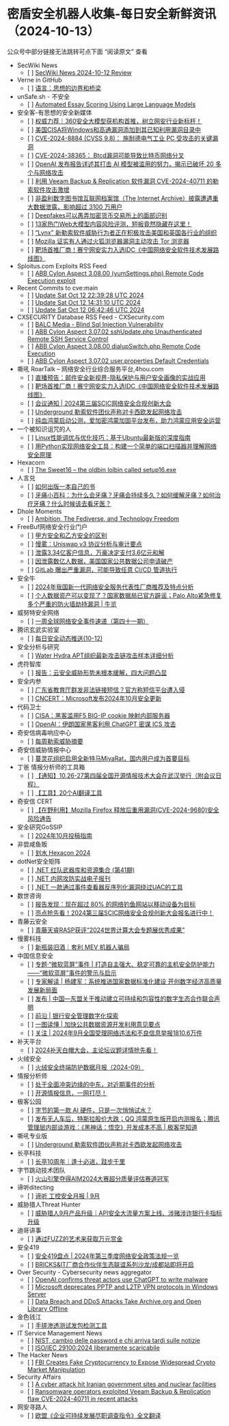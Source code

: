 <h1>密盾安全机器人收集-每日安全新鲜资讯（2024-10-13）</h1>

<p>公众号中部分链接无法跳转可点下面 “阅读原文” 查看</p>

<ul>
<li>SecWiki News
<ul>
<li>[ ] <a href="http://www.sec-wiki.com/?2024-10-12">SecWiki News 2024-10-12 Review</a></li>
</ul></li>
<li>Verne in GitHub
<ul>
<li>[ ] <a href="https://blog.einverne.info/post/2024/10/language-border.html">语言：思想的边界和桥梁</a></li>
</ul></li>
<li>unSafe.sh - 不安全
<ul>
<li>[ ] <a href="https://buaq.net/go-267012.html">Automated Essay Scoring Using Large Language Models</a></li>
</ul></li>
<li>安全客-有思想的安全新媒体
<ul>
<li>[ ] <a href="https://www.anquanke.com/post/id/300816">权威力荐｜360安全大模型获机构首推，树立网安行业新标杆！</a></li>
<li>[ ] <a href="https://www.anquanke.com/post/id/300813">美国CISA将Windows和高通漏洞添加到其已知利用漏洞目录中</a></li>
<li>[ ] <a href="https://www.anquanke.com/post/id/300810">CVE-2024-8884 (CVSS 9.8)： 施耐德电气工业 PC 受攻击的关键漏洞</a></li>
<li>[ ] <a href="https://www.anquanke.com/post/id/300807">CVE-2024-38365： Btcd漏洞可能导致比特币网络分叉</a></li>
<li>[ ] <a href="https://www.anquanke.com/post/id/300805">OpenAI 发布报告详述其打击 AI 模型被滥用的努力，揭示已破坏 20 多个与网络攻击</a></li>
<li>[ ] <a href="https://www.anquanke.com/post/id/300800">利用 Veeam Backup &amp; Replication 软件漏洞 CVE-2024-40711 的勒索软件攻击激增</a></li>
<li>[ ] <a href="https://www.anquanke.com/post/id/300798">非盈利数字图书馆互联网档案馆（The Internet Archive）披露遭遇重大数据泄露，影响超过 3100 万用户</a></li>
<li>[ ] <a href="https://www.anquanke.com/post/id/300794">Deepfakes可以愚弄加密货币交易所上的面部识别</a></li>
<li>[ ] <a href="https://www.anquanke.com/post/id/300792">13家热门Web大模型内容风险评测，短板竟然隐藏在这里！</a></li>
<li>[ ] <a href="https://www.anquanke.com/post/id/300789">“Lynx”  新勒索软件威胁行为者正在积极攻击美国和英国各行业的组织</a></li>
<li>[ ] <a href="https://www.anquanke.com/post/id/300781">Mozilla 证实有人通过火狐浏览器漏洞主动攻击 Tor 浏览器</a></li>
<li>[ ] <a href="https://www.anquanke.com/post/id/300782">靶场首推厂商！赛宁网安实力入选IDC《中国网络安全软件技术发展路线图》</a></li>
</ul></li>
<li>Sploitus.com Exploits RSS Feed
<ul>
<li>[ ] <a href="https://sploitus.com/exploit?id=ZSL-2024-5841&utm_source=rss&utm_medium=rss">ABB Cylon Aspect 3.08.00 (yumSettings.php) Remote Code Execution exploit</a></li>
</ul></li>
<li>Recent Commits to cve:main
<ul>
<li>[ ] <a href="https://github.com/trickest/cve/commit/b02bc7a5ef4a6ff9fa2897e79f34b39b04361102">Update Sat Oct 12 22:39:28 UTC 2024</a></li>
<li>[ ] <a href="https://github.com/trickest/cve/commit/7b610f6d1c7194d669374f2cce36901e01932142">Update Sat Oct 12 14:31:10 UTC 2024</a></li>
<li>[ ] <a href="https://github.com/trickest/cve/commit/260184eb97b8d47cb72bddac50843894905dd736">Update Sat Oct 12 06:42:46 UTC 2024</a></li>
</ul></li>
<li>CXSECURITY Database RSS Feed - CXSecurity.com
<ul>
<li>[ ] <a href="https://cxsecurity.com/issue/WLB-2024100022">BALC Media - Blind Sql Injection Vulnerability</a></li>
<li>[ ] <a href="https://cxsecurity.com/issue/WLB-2024100021">ABB Cylon Aspect 3.07.02 sshUpdate.php Unauthenticated Remote SSH Service Control</a></li>
<li>[ ] <a href="https://cxsecurity.com/issue/WLB-2024100020">ABB Cylon Aspect 3.08.00 dialupSwitch.php Remote Code Execution</a></li>
<li>[ ] <a href="https://cxsecurity.com/issue/WLB-2024100019">ABB Cylon Aspect 3.07.02 user.properties Default Credentials</a></li>
</ul></li>
<li>嘶吼 RoarTalk – 网络安全行业综合服务平台,4hou.com
<ul>
<li>[ ] <a href="https://www.4hou.com/posts/vwjV">直播预告：邮件安全新视界-隐私保护与用户安全画像的实战应用</a></li>
<li>[ ] <a href="https://www.4hou.com/posts/pnz1">靶场首推厂商！赛宁网安实力入选IDC《中国网络安全软件技术发展路线图》</a></li>
<li>[ ] <a href="https://www.4hou.com/posts/rpYw">会议通知 | 2024第三届SCIC网络安全合规创新大会</a></li>
<li>[ ] <a href="https://www.4hou.com/posts/mkEp">Underground 勒索软件团伙声称对卡西欧发起网络攻击</a></li>
<li>[ ] <a href="https://www.4hou.com/posts/omOz">纯血鸿蒙启动公测，爱加密鸿蒙加固平台发布，助力鸿蒙应用安全运营</a></li>
</ul></li>
<li>一个被知识诅咒的人
<ul>
<li>[ ] <a href="https://blog.csdn.net/nokiaguy/article/details/142725731">Linux性能调优与优化技巧：基于Ubuntu最新版的深度指南</a></li>
<li>[ ] <a href="https://blog.csdn.net/nokiaguy/article/details/142719490">用Python实现网络安全工具：构建一个简单的端口扫描器并理解网络安全原理</a></li>
</ul></li>
<li>Hexacorn
<ul>
<li>[ ] <a href="https://www.hexacorn.com/blog/2024/10/12/the-sweet16-the-oldbin-lolbin-called-setup16-exe/">The Sweet16 – the oldbin lolbin called setup16.exe</a></li>
</ul></li>
<li>人言兑
<ul>
<li>[ ] <a href="https://blog.axiaoxin.com/post/how-to-publish-a-book/">如何出版一本自己的书</a></li>
<li>[ ] <a href="https://blog.axiaoxin.com/post/toothache/">牙痛小百科：为什么会牙痛？牙痛会持续多久？如何缓解牙痛？如何治疗牙痛？什么时候该去看牙医？</a></li>
</ul></li>
<li>Dhole Moments
<ul>
<li>[ ] <a href="https://soatok.blog/2024/10/12/ambition-the-fediverse-and-technology-freedom/">Ambition, The Fediverse, and Technology Freedom</a></li>
</ul></li>
<li>FreeBuf网络安全行业门户
<ul>
<li>[ ] <a href="https://www.freebuf.com/articles/neopoints/412708.html">甲方安全和乙方安全的区别</a></li>
<li>[ ] <a href="https://www.freebuf.com/articles/blockchain-articles/412689.html">慢雾：Uniswap v3 协议分析与审计要点</a></li>
<li>[ ] <a href="https://www.freebuf.com/news/412685.html">泄露3.34亿客户信息，万豪决定支付3.6亿元和解</a></li>
<li>[ ] <a href="https://www.freebuf.com/news/412671.html">因泄露数亿人数据，美国国家公共数据公司申请破产</a></li>
<li>[ ] <a href="https://www.freebuf.com/news/412651.html">GitLab 曝出严重漏洞，可能导致任意 CI/CD 管道执行</a></li>
</ul></li>
<li>安全牛
<ul>
<li>[ ] <a href="https://mp.weixin.qq.com/s?__biz=MjM5Njc3NjM4MA==&mid=2651132583&idx=1&sn=436dfe0f2e9a7890525efcce7784cec7&chksm=bd15a2748a622b6273fbc8c96ead12ae9d4a8c54c1f3ecffb1e34fad2ce9ebc5a6327faf7670&scene=58&subscene=0#rd">2024年我国新一代网络安全服务代表性厂商推荐及特点分析</a></li>
<li>[ ] <a href="https://mp.weixin.qq.com/s?__biz=MjM5Njc3NjM4MA==&mid=2651132583&idx=2&sn=927cc74d7f74f7f30828c1bcd13465da&chksm=bd15a2748a622b62badec66a8ab4dfa7d9fb50a404070ca6095346cf5f932594d5699c50aa6e&scene=58&subscene=0#rd">个人数据资产可以变现了？国家数据局已官方辟谣；Palo Alto紧急修复多个严重的防火墙劫持漏洞 | 牛­览</a></li>
</ul></li>
<li>威努特安全网络
<ul>
<li>[ ] <a href="https://mp.weixin.qq.com/s?__biz=MzAwNTgyODU3NQ==&mid=2651127487&idx=1&sn=39f062111f61d09b379c76fb23d5107b&chksm=80e6e40fb7916d193b11f68c71108fd3d8cd62f4ffc10f1fc1cabf2c4754c8b3d2c0c3659f8f&scene=58&subscene=0#rd">一周全球网络安全事件速递（第四十一期）</a></li>
</ul></li>
<li>腾讯玄武实验室
<ul>
<li>[ ] <a href="https://mp.weixin.qq.com/s?__biz=MzA5NDYyNDI0MA==&mid=2651959825&idx=1&sn=3d9f45021e8fe32e724a0de72240ced1&chksm=8baed28ebcd95b98b02dee6446353df3d827d954e73b9f82bc39a351d5ec62d0c9d0b31cf934&scene=58&subscene=0#rd">每日安全动态推送(10-12)</a></li>
</ul></li>
<li>安全分析与研究
<ul>
<li>[ ] <a href="https://mp.weixin.qq.com/s?__biz=MzA4ODEyODA3MQ==&mid=2247489036&idx=1&sn=62b9023cc59d7e12aaeaa52b35df216c&chksm=902fb924a7583032918cb468c2547efbbe92e3b1dfa529c5f8d6ec304f6c0f991b7fd5bb554e&scene=58&subscene=0#rd">Water Hydra APT组织最新攻击链攻击样本详细分析</a></li>
</ul></li>
<li>虎符智库
<ul>
<li>[ ] <a href="https://mp.weixin.qq.com/s?__biz=MzIwNjYwMTMyNQ==&mid=2247492495&idx=1&sn=6504028f8f544ff98df07085fd5c6c81&chksm=971d8e8da06a079b6ab127071794360c09d3c48af6297bc82543d12c07adb1a3dcab5f92eaaf&scene=58&subscene=0#rd">报告：云安全威胁形势未根本缓解，四大问题凸显</a></li>
</ul></li>
<li>安全内参
<ul>
<li>[ ] <a href="https://mp.weixin.qq.com/s?__biz=MzI4NDY2MDMwMw==&mid=2247512787&idx=1&sn=06b22c64cf192565c2fba07cf1987261&chksm=ebfaf5f3dc8d7ce5603b0939697647947aaa44840a9e81e368bafe3e1e3d6563075dc6f60402&scene=58&subscene=0#rd">广东省教育厅群发非法链接短信？官方称短信平台遭入侵</a></li>
<li>[ ] <a href="https://mp.weixin.qq.com/s?__biz=MzI4NDY2MDMwMw==&mid=2247512787&idx=2&sn=94828a20e72077d6efa04ed68019ad56&chksm=ebfaf5f3dc8d7ce5689d1aa690a28ce53e736974c2990bc70a3a0f42a8dec3f48218dc1ce448&scene=58&subscene=0#rd">CNCERT：Microsoft发布2024年10月安全更新</a></li>
</ul></li>
<li>代码卫士
<ul>
<li>[ ] <a href="https://mp.weixin.qq.com/s?__biz=MzI2NTg4OTc5Nw==&mid=2247521056&idx=1&sn=87bda00602d2d1a2718a0d4d0aef6585&chksm=ea94a24adde32b5c9d17667624bfb3939b23bdfacadb88d7c4951c0084e42f7a5753504eaf86&scene=58&subscene=0#rd">CISA：黑客滥用F5 BIG-IP cookie 映射内部服务器</a></li>
<li>[ ] <a href="https://mp.weixin.qq.com/s?__biz=MzI2NTg4OTc5Nw==&mid=2247521056&idx=2&sn=99545ebc43462c5f2e8b1617494b75b4&chksm=ea94a24adde32b5ce4b9b00bd228fb6a8252d88eacd3650ffea09f9e79b36b16427d0747f51c&scene=58&subscene=0#rd">OpenAI：伊朗国家黑客利用 ChatGPT 密谋 ICS 攻击</a></li>
</ul></li>
<li>奇安信病毒响应中心
<ul>
<li>[ ] <a href="https://mp.weixin.qq.com/s?__biz=MzI5Mzg5MDM3NQ==&mid=2247497187&idx=1&sn=185c32a7f6d5ef7c5e9b1ab652202fa0&chksm=ec6985cbdb1e0cdd5dacc60889d66d89fe2db22b2b024f3836b8e89c186bf1b3e07b76a45717&scene=58&subscene=0#rd">每周勒索威胁摘要</a></li>
</ul></li>
<li>奇安信威胁情报中心
<ul>
<li>[ ] <a href="https://mp.weixin.qq.com/s?__biz=MzI2MDc2MDA4OA==&mid=2247512724&idx=1&sn=38ec4601ee12df8b038639ad4b4020f1&chksm=ea6645e3dd11ccf579a0b7c6242eff2151902ad3f444967659ee83dacd08552de84e5a8f0887&scene=58&subscene=0#rd">蔓灵花组织启用全新特马MiyaRat，国内用户成为首要目标</a></li>
</ul></li>
<li>丁爸 情报分析师的工具箱
<ul>
<li>[ ] <a href="https://mp.weixin.qq.com/s?__biz=MzI2MTE0NTE3Mw==&mid=2651146837&idx=1&sn=6c891f01be9037b198554829a3e2fe64&chksm=f1af3d6fc6d8b47939bbfdc0d9a2fe00ea7f3cbe98b2c253bb8001b0d606a54c2b615313dae4&scene=58&subscene=0#rd">【通知】10.26-27第四届全国开源情报技术大会在武汉举行（附会议日程）</a></li>
<li>[ ] <a href="https://mp.weixin.qq.com/s?__biz=MzI2MTE0NTE3Mw==&mid=2651146837&idx=2&sn=71da0cfd355917b9c03ad2d9cadfb609&chksm=f1af3d6fc6d8b479c21ca16ada75dc5b2c7e54d7d715bed89d1b6c212697f2ea772528762e8f&scene=58&subscene=0#rd">【工具】20个AI翻译工具</a></li>
</ul></li>
<li>奇安信 CERT
<ul>
<li>[ ] <a href="https://mp.weixin.qq.com/s?__biz=MzU5NDgxODU1MQ==&mid=2247502274&idx=1&sn=7cfe89f647e27a1ff53d00457d072c3c&chksm=fe79ed5ac90e644c9213d0dd5c02c04727b85122b3e6558a7599c86fff12346e349b4aa8de03&scene=58&subscene=0#rd">【在野利用】Mozilla Firefox 释放后重用漏洞(CVE-2024-9680)安全风险通告</a></li>
</ul></li>
<li>安全研究GoSSIP
<ul>
<li>[ ] <a href="https://mp.weixin.qq.com/s?__biz=Mzg5ODUxMzg0Ng==&mid=2247498980&idx=1&sn=5d8ebf60bdcf069cabb12a425f9bc7e2&chksm=c063d23df7145b2b06f09a2ff41df3d9a194c825b20c160c2725f65fd12747d78994832e32b3&scene=58&subscene=0#rd">2024年10月投稿指南</a></li>
</ul></li>
<li>非尝咸鱼贩
<ul>
<li>[ ] <a href="https://mp.weixin.qq.com/s?__biz=Mzk0NDE3MTkzNQ==&mid=2247485446&idx=1&sn=b2a6f667627fa798c61756b794ba21de&chksm=c329f6f6f45e7fe09cbf6ac089f65c8193a72f90750c863a819e779ff7f945f6370c612d4f3c&scene=58&subscene=0#rd">划水 Hexacon 2024</a></li>
</ul></li>
<li>dotNet安全矩阵
<ul>
<li>[ ] <a href="https://mp.weixin.qq.com/s?__biz=MzUyOTc3NTQ5MA==&mid=2247495950&idx=1&sn=65341cc3df603732adbdf6da7ea9fffa&chksm=fa595fe3cd2ed6f59ae078a02d895f4db7d67243674ce580b402c130022b25f8a8102bb63030&scene=58&subscene=0#rd">.NET 红队武器库和资源集合 (第41期)</a></li>
<li>[ ] <a href="https://mp.weixin.qq.com/s?__biz=MzUyOTc3NTQ5MA==&mid=2247495950&idx=2&sn=212ca71e028836edd7a9aca48e381005&chksm=fa595fe3cd2ed6f56a0cb90041f9f61cb99620b5ba4038156c7b5fe6f9005736a41b3d2e2bb1&scene=58&subscene=0#rd">.NET 内网攻防实战电子报刊</a></li>
<li>[ ] <a href="https://mp.weixin.qq.com/s?__biz=MzUyOTc3NTQ5MA==&mid=2247495950&idx=3&sn=bde8270c0e5c37e962ef4613dadd7d13&chksm=fa595fe3cd2ed6f59aab65cc5ea10c5fbd76078dc84834f09e518245cff009237870de468bfe&scene=58&subscene=0#rd">.NET 一款通过事件查看器反序列化漏洞绕过UAC的工具</a></li>
</ul></li>
<li>数世咨询
<ul>
<li>[ ] <a href="https://mp.weixin.qq.com/s?__biz=MzkxNzA3MTgyNg==&mid=2247519297&idx=1&sn=884b7b8c83d2236aa92204efe5602151&chksm=c144fefcf63377ea919859a47d4139cb38da78a46d67478877619a34e7d54acaceb8f88f5457&scene=58&subscene=0#rd">报告发现：现在超过 80% 的网络钓鱼网站以移动设备为目标</a></li>
<li>[ ] <a href="https://mp.weixin.qq.com/s?__biz=MzkxNzA3MTgyNg==&mid=2247519297&idx=2&sn=6de5f7fd8cd661fa943c2a4bde91d23f&chksm=c144fefcf63377eadf893289390dc9dea74e22115b9d77eb8d4e0bb2fe21eeced33191166fd8&scene=58&subscene=0#rd">亮点抢先看！2024第三届SCIC网络安全合规创新大会报名进行中！</a></li>
</ul></li>
<li>青藤云安全
<ul>
<li>[ ] <a href="https://mp.weixin.qq.com/s?__biz=MzAwNDE4Mzc1NA==&mid=2650849556&idx=1&sn=3c9fe080fe1ec669d74693ccb75b94c7&chksm=80dba2b1b7ac2ba7ab92a692d41b1dffbad760631fa4071c5ae4d1f4c82f8836c9b34f62afff&scene=58&subscene=0#rd">青藤天睿RASP获评“2024世界计算大会专题展优秀成果”</a></li>
</ul></li>
<li>慢雾科技
<ul>
<li>[ ] <a href="https://mp.weixin.qq.com/s?__biz=MzU4ODQ3NTM2OA==&mid=2247500549&idx=1&sn=f56cdda53356f44d0a6fb4539e324ef6&chksm=fddebd82caa93494fe315e4ae661cdc1bf115edec17a0d63cbe57c182cac4f3c4d6250ac1d15&scene=58&subscene=0#rd">新瓶装旧酒｜套利 MEV 机器人骗局</a></li>
</ul></li>
<li>中国信息安全
<ul>
<li>[ ] <a href="https://mp.weixin.qq.com/s?__biz=MzA5MzE5MDAzOA==&mid=2664227238&idx=1&sn=bf7cc1df9c925a0f442c6775ef891405&chksm=8b59e35fbc2e6a49a861e9a1ba73bce24a519c11f951dc3d973100b9bf95a92be9f8534e4a43&scene=58&subscene=0#rd">专题·“微软蓝屏”事件 | 打造自主强大、稳定可靠的主机安全防护能力——“微软蓝屏”事件的警示与启示</a></li>
<li>[ ] <a href="https://mp.weixin.qq.com/s?__biz=MzA5MzE5MDAzOA==&mid=2664227238&idx=2&sn=2ef659d234e417384ea9e31684f26187&chksm=8b59e35fbc2e6a49773878d31a59ac8929fe81f0b08c6d41381dcf85934081a6c0765d2e9a27&scene=58&subscene=0#rd">专家解读 | 杨建军：系统推进国家数据标准化建设 开创数字经济高质量发展新局面</a></li>
<li>[ ] <a href="https://mp.weixin.qq.com/s?__biz=MzA5MzE5MDAzOA==&mid=2664227238&idx=3&sn=0298ee680f65502375975385fae7f85a&chksm=8b59e35fbc2e6a496740d67ec657c29343e122e6c43a41d52bb823cdcca309eb5698a14b0cc3&scene=58&subscene=0#rd">发布 | 中国—东盟关于推动建立可持续和包容性的数字生态合作联合声明</a></li>
<li>[ ] <a href="https://mp.weixin.qq.com/s?__biz=MzA5MzE5MDAzOA==&mid=2664227238&idx=4&sn=19d6988d335f63b214d970730dca4552&chksm=8b59e35fbc2e6a49221be09a4b5a61d4eeb5215cba0e15ac806e7e8b9587a348566f89465f22&scene=58&subscene=0#rd">前沿 | 银行安全管理数字化探索</a></li>
<li>[ ] <a href="https://mp.weixin.qq.com/s?__biz=MzA5MzE5MDAzOA==&mid=2664227238&idx=5&sn=b2ac45392076a9ae3b2ef66cc402c814&chksm=8b59e35fbc2e6a495102f9367be56d5c5f064e8c2488a1bfa6561f7c14116a4cc7634db70fca&scene=58&subscene=0#rd">一图读懂 | 加快公共数据资源开发利用意见要点</a></li>
<li>[ ] <a href="https://mp.weixin.qq.com/s?__biz=MzA5MzE5MDAzOA==&mid=2664227238&idx=6&sn=ab99d0a09bdab6afccb54566011c610a&chksm=8b59e35fbc2e6a49b28cb531c8de500707f593c49aa06b7c271dbf93ba381b213766051a639b&scene=58&subscene=0#rd">关注 | 2024年9月全国受理网络违法和不良信息举报1810.6万件</a></li>
</ul></li>
<li>补天平台
<ul>
<li>[ ] <a href="https://mp.weixin.qq.com/s?__biz=MzI2NzY5MDI3NQ==&mid=2247505188&idx=1&sn=f7d96f571db4a104d737dd94e6fed730&chksm=eaf99d68dd8e147ee3d8a4eb510d6ed2959efe79d2441c8c8626f13a1801b50d84111aa9a84d&scene=58&subscene=0#rd">2024补天白帽大会，主论坛议题详情抢先看！</a></li>
</ul></li>
<li>火绒安全
<ul>
<li>[ ] <a href="https://mp.weixin.qq.com/s?__biz=MzI3NjYzMDM1Mg==&mid=2247520149&idx=1&sn=a23bbca3e39f1d09c41aa9908cb7be05&chksm=eb7051aadc07d8bcb159f63249b22602506e19ee301f2197b166760ef12a6ef0d1cef409a2b4&scene=58&subscene=0#rd">火绒安全终端防护数据月报（2024-09）</a></li>
</ul></li>
<li>情报分析师
<ul>
<li>[ ] <a href="https://mp.weixin.qq.com/s?__biz=MzA3Mjc1MTkwOA==&mid=2650556036&idx=1&sn=4121d2f5787dd5145660c82268674ce7&chksm=871168cfb066e1d94225262d4886656e56bf81c28cd29072c213257d5f007439ec76749c1658&scene=58&subscene=0#rd">处于全面冲突边缘的中东，对近期事件的分析</a></li>
<li>[ ] <a href="https://mp.weixin.qq.com/s?__biz=MzA3Mjc1MTkwOA==&mid=2650556036&idx=2&sn=3830ebe0b7b2fd749abf853bccf1d2b5&chksm=871168cfb066e1d93a799d9a1fe5aa65be342089312c3db6c653fbaedc3c297e0a75b939fccf&scene=58&subscene=0#rd">开源情报信息，一网打尽！</a></li>
</ul></li>
<li>极客公园
<ul>
<li>[ ] <a href="https://mp.weixin.qq.com/s?__biz=MTMwNDMwODQ0MQ==&mid=2653057853&idx=1&sn=ec6d14019618101e613deb370ab27aad&chksm=7e570e8b4920879d51409dc3ef8e8b63727a830ea9a63d55548546b43a24899ea8408ff8a55d&scene=58&subscene=0#rd">字节的第一款 AI 硬件，只是一次悄悄试水？</a></li>
<li>[ ] <a href="https://mp.weixin.qq.com/s?__biz=MTMwNDMwODQ0MQ==&mid=2653057826&idx=1&sn=79a8dc8176b51d86db33f80317bf0bf0&chksm=7e570e9449208782dbe91a924940f3ee7d99dd705a2a612a28599f26682bee4401d7d0e5b69c&scene=58&subscene=0#rd">发布无人车后，特斯拉股价大跌；QQ 鸿蒙原生版开启内测报名；腾讯管理层内部谈游戏：《黑神话：悟空》开发成本不高 | 极客早知道</a></li>
</ul></li>
<li>嘶吼专业版
<ul>
<li>[ ] <a href="https://mp.weixin.qq.com/s?__biz=MzI0MDY1MDU4MQ==&mid=2247578356&idx=1&sn=040480c77684f598815326fce5bff2b8&chksm=e91462cede63ebd80048ca79fd48e3df7fb076f5d6ea128f66a9886477992d7722908a05724c&scene=58&subscene=0#rd">Underground 勒索软件团伙声称对卡西欧发起网络攻击</a></li>
</ul></li>
<li>长亭科技
<ul>
<li>[ ] <a href="https://mp.weixin.qq.com/s?__biz=MzIwNDA2NDk5OQ==&mid=2651388319&idx=1&sn=45e3d8b0bd45d1e527410e56f119f0a2&chksm=8d398817ba4e01018996a57aa3a7c837ca36c64f69fca5562436034c7d75a4ce1a3f91765f42&scene=58&subscene=0#rd">长亭10周年｜逢十必进，跬步千里</a></li>
</ul></li>
<li>字节跳动技术团队
<ul>
<li>[ ] <a href="https://mp.weixin.qq.com/s?__biz=MzI1MzYzMjE0MQ==&mid=2247510726&idx=1&sn=4f266b4c81ca66863ea6dec55389ae32&chksm=e9d36124dea4e832e41e9ef6addd3d97a89009cc5855b863a088c7f60809bbe739ac1930e2fb&scene=58&subscene=0#rd">火山引擎夺得AIM2024大赛超分质量评估赛道冠军</a></li>
</ul></li>
<li>谛听ditecting
<ul>
<li>[ ] <a href="https://mp.weixin.qq.com/s?__biz=MzU3MzQyOTU0Nw==&mid=2247491762&idx=1&sn=63a93d51aab3b53fdd81ebd08b3cfbb3&chksm=fcc362f6cbb4ebe00434c88518150fef7c0c28e57801efbb245e1765f41f85e9b38898f3d33a&scene=58&subscene=0#rd">谛听 工控安全月报 | 9月</a></li>
</ul></li>
<li>威胁猎人Threat Hunter
<ul>
<li>[ ] <a href="https://mp.weixin.qq.com/s?__biz=MzI3NDY3NDUxNg==&mid=2247498074&idx=1&sn=4ae3761689a859d6c63de4b91768cb06&chksm=eb12df61dc655677098dd0b6a6989a1b1e399d9a481330f8bb459d1521f248ba3e76ef8bf95c&scene=58&subscene=0#rd">威胁猎人9月产品升级｜API安全大流量方案上线、涉赌涉诈银行卡指标升级</a></li>
</ul></li>
<li>迪哥讲事
<ul>
<li>[ ] <a href="https://mp.weixin.qq.com/s?__biz=MzIzMTIzNTM0MA==&mid=2247496104&idx=1&sn=97a687d50c4c87d9583aae0696d3bd84&chksm=e8a5fbcbdfd272dd6c5300d6a590fa1b35f4973ee1915140fa5ad39cc066303118950fa2f7b8&scene=58&subscene=0#rd">通过FUZZ的艺术来获取万元赏金</a></li>
</ul></li>
<li>安全419
<ul>
<li>[ ] <a href="https://mp.weixin.qq.com/s?__biz=MzUyMDQ4OTkyMg==&mid=2247543103&idx=1&sn=69557b378051f5dee56be8ddc97e5302&chksm=f9ebf792ce9c7e84b742a41417513555217ffcb0ed087c74e40c88cc61dbdfbf5efd4baec749&scene=58&subscene=0#rd">安全419盘点 | 2024年第三季度网络安全政策法规一览</a></li>
<li>[ ] <a href="https://mp.weixin.qq.com/s?__biz=MzUyMDQ4OTkyMg==&mid=2247543103&idx=2&sn=aa323f975a076beb74ed2f65cae9bc72&chksm=f9ebf792ce9c7e84273cf621fafba7fbdae86db4c2b0a379555232463fd15a4a1c00c49be41d&scene=58&subscene=0#rd">BRICKS&amp;IT厂商合作伙伴生态联谊系列沙龙/成都站即将开启</a></li>
</ul></li>
<li>Over Security - Cybersecurity news aggregator
<ul>
<li>[ ] <a href="https://www.bleepingcomputer.com/news/security/openai-confirms-threat-actors-use-chatgpt-to-write-malware/">OpenAI confirms threat actors use ChatGPT to write malware</a></li>
<li>[ ] <a href="https://www.bleepingcomputer.com/news/microsoft/microsoft-deprecates-pptp-and-l2tp-vpn-protocols-in-windows-server/">Microsoft deprecates PPTP and L2TP VPN protocols in Windows Server</a></li>
<li>[ ] <a href="https://cyble.com/blog/data-breach-ddos-attacks-internet-archive/">Data Breach and DDoS Attacks Take Archive.org and Open Library Offline</a></li>
</ul></li>
<li>金色钱江
<ul>
<li>[ ] <a href="https://mp.weixin.qq.com/s?__biz=Mzg5NTY3NTMxMQ==&mid=2247484493&idx=1&sn=9dfce902ffe82ec0679658d28e791e44&chksm=c00dfa8df77a739bedf76971df3fb51d26281422d57830eb784fb5cf3489141f4dc4e0020ba5&scene=58&subscene=0#rd">手搓渗透测试发包检测工具</a></li>
</ul></li>
<li>IT Service Management News
<ul>
<li>[ ] <a href="http://blog.cesaregallotti.it/2024/10/nist-cambio-delle-password-e-chi-arriva.html">NIST, cambio delle password e chi arriva tardi sulle notizie</a></li>
<li>[ ] <a href="http://blog.cesaregallotti.it/2024/10/isoiec-291002024-liberamente-scaricabile.html">ISO/IEC 29100:2024 liberamente scaricabile</a></li>
</ul></li>
<li>The Hacker News
<ul>
<li>[ ] <a href="https://thehackernews.com/2024/10/fbi-creates-fake-cryptocurrency-to.html">FBI Creates Fake Cryptocurrency to Expose Widespread Crypto Market Manipulation</a></li>
</ul></li>
<li>Security Affairs
<ul>
<li>[ ] <a href="https://securityaffairs.com/169693/cyber-warfare-2/cyber-attack-hit-iranian-nuclear-facilities.html">A cyber attack hit Iranian government sites and nuclear facilities</a></li>
<li>[ ] <a href="https://securityaffairs.com/169679/cyber-crime/ransomware-groups-exploit-veeam-backup-replication-bug.html">Ransomware operators exploited Veeam Backup &amp; Replication flaw CVE-2024-40711 in recent attacks</a></li>
</ul></li>
<li>网安寻路人
<ul>
<li>[ ] <a href="https://mp.weixin.qq.com/s?__biz=MzIxODM0NDU4MQ==&mid=2247505092&idx=1&sn=62adb56729d2489904461b0d7af1a830&chksm=97e9692ea09ee0387e75d99d9d5e68fa4d8cbf57a1bb1ab0e7980d404e37a302e6b5210e2875&scene=58&subscene=0#rd">欧盟《企业可持续发展尽职调查指令》全文翻译</a></li>
</ul></li>
</ul>
